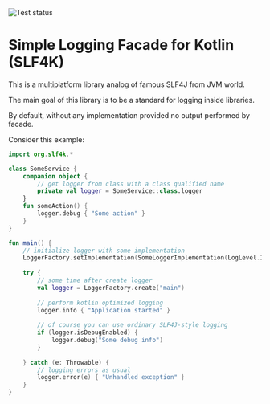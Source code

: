 <img src="https://github.com/slf4k/slf4k-api/actions/workflows/test.yml/badge.svg" alt="Test status"/>

# Simple Logging Facade for Kotlin (SLF4K)

This is a multiplatform library analog of famous SLF4J from JVM world.

The main goal of this library is to be a standard for logging inside libraries.

By default, without any implementation provided no output performed by facade. 

Consider this example:

```kotlin
import org.slf4k.*

class SomeService {
    companion object {
        // get logger from class with a class qualified name
        private val logger = SomeService::class.logger
    }
    fun someAction() {
        logger.debug { "Some action" }
    }
}

fun main() {
    // initialize logger with some implementation
    LoggerFactory.setImplementation(SomeLoggerImplementation(LogLevel.INFO))
  
    try {
        // some time after create logger
        val logger = LoggerFactory.create("main")
        
        // perform kotlin optimized logging
        logger.info { "Application started" }
        
        // of course you can use ordinary SLF4J-style logging
        if (logger.isDebugEnabled) {
            logger.debug("Some debug info")
        }
        
    } catch (e: Throwable) {
        // logging errors as usual
        logger.error(e) { "Unhandled exception" }
    }
}
```
